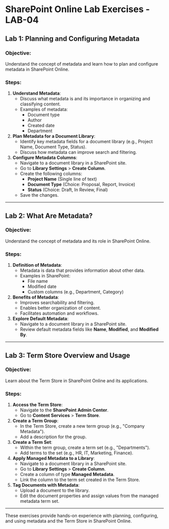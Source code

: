 # SharePoint Online Lab Exercises - LAB-04

## Lab 1: Planning and Configuring Metadata
### Objective:
Understand the concept of metadata and learn how to plan and configure metadata in SharePoint Online.

### Steps:
1. **Understand Metadata**:
   - Discuss what metadata is and its importance in organizing and classifying content.
   - Examples of metadata:
     - Document type
     - Author
     - Created date
     - Department
2. **Plan Metadata for a Document Library**:
   - Identify key metadata fields for a document library (e.g., Project Name, Document Type, Status).
   - Discuss how metadata can improve search and filtering.
3. **Configure Metadata Columns**:
   - Navigate to a document library in a SharePoint site.
   - Go to **Library Settings** > **Create Column**.
   - Create the following columns:
     - **Project Name** (Single line of text)
     - **Document Type** (Choice: Proposal, Report, Invoice)
     - **Status** (Choice: Draft, In Review, Final)
   - Save the changes.

---

## Lab 2: What Are Metadata?
### Objective:
Understand the concept of metadata and its role in SharePoint Online.

### Steps:
1. **Definition of Metadata**:
   - Metadata is data that provides information about other data.
   - Examples in SharePoint:
     - File name
     - Modified date
     - Custom columns (e.g., Department, Category)
2. **Benefits of Metadata**:
   - Improves searchability and filtering.
   - Enables better organization of content.
   - Facilitates automation and workflows.
3. **Explore Default Metadata**:
   - Navigate to a document library in a SharePoint site.
   - Review default metadata fields like **Name**, **Modified**, and **Modified By**.

---

## Lab 3: Term Store Overview and Usage
### Objective:
Learn about the Term Store in SharePoint Online and its applications.

### Steps:
1. **Access the Term Store**:
   - Navigate to the **SharePoint Admin Center**.
   - Go to **Content Services** > **Term Store**.
2. **Create a Term Group**:
   - In the Term Store, create a new term group (e.g., "Company Metadata").
   - Add a description for the group.
3. **Create a Term Set**:
   - Within the term group, create a term set (e.g., "Departments").
   - Add terms to the set (e.g., HR, IT, Marketing, Finance).
4. **Apply Managed Metadata to a Library**:
   - Navigate to a document library in a SharePoint site.
   - Go to **Library Settings** > **Create Column**.
   - Create a column of type **Managed Metadata**.
   - Link the column to the term set created in the Term Store.
5. **Tag Documents with Metadata**:
   - Upload a document to the library.
   - Edit the document properties and assign values from the managed metadata term set.

---

These exercises provide hands-on experience with planning, configuring, and using metadata and the Term Store in SharePoint Online.